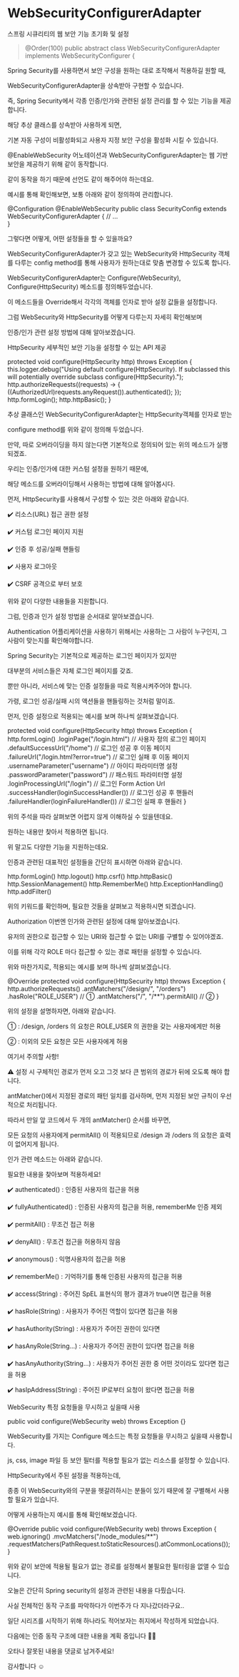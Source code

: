# WebSecurityConfigurerAdapter
스프링 시큐리티의 웹 보안 기능 초기화 및 설정


> @Order(100)
> public abstract class WebSecurityConfigurerAdapter 
> implements WebSecurityConfigurer<WebSecurity> {


Spring Security를 사용하면서 보안 구성을 원하는 대로 조작해서 적용하길 원할 때,

WebSecurityConfigurerAdapter을 상속받아 구현할 수 있습니다.



즉, Spring Security에서 각종 인증/인가와 관련된 설정 관리를 할 수 있는 기능을 제공합니다.



해당 추상 클래스를 상속받아 사용하게 되면,

기본 자동 구성이 비활성화되고 사용자 지정 보안 구성을 활성화 시킬 수 있습니다.



@EnableWebSecurity 어노테이션과 WebSecurityConfigurerAdapter는 웹 기반 보안을 제공하기 위해 같이 동작합니다.

같이 동작을 하기 때문에 선언도 같이 해주어야 하는데요.

예시를 통해 확인해보면, 보통 아래와 같이 정의하여 관리합니다.



@Configuration
@EnableWebSecurity
public class SecurityConfig extends WebSecurityConfigurerAdapter {
	// ...		
}




그렇다면 어떻게, 어떤 설정들을 할 수 있을까요?

WebSecurityConfigurerAdapter가 갖고 있는 WebSecurity와 HttpSecurity 객체를 다루는 config method를 통해 사용자가 원하는대로 맞춤 변경할 수 있도록 합니다.



WebSecurityConfigurerAdapter는 Configure(WebSecurity), Configure(HttpSecurity) 메소드를 정의해두었습니다.

이 메소드들을 Override해서 각각의 객체를 인자로 받아 설정 값들을 설정합니다.



그럼 WebSecurity와 HttpSecurity를 어떻게 다루는지 자세히 확인해보며

인증/인가 관련 설정 방법에 대해 알아보겠습니다.





HttpSecurity
세부적인 보안 기능을 설정할 수 있는 API 제공



protected void configure(HttpSecurity http) throws Exception {
	this.logger.debug("Using default configure(HttpSecurity). If subclassed this will potentially override subclass configure(HttpSecurity).");
	http.authorizeRequests((requests) -> {
		((AuthorizedUrl)requests.anyRequest()).authenticated();
	});
	http.formLogin();
	http.httpBasic();
}


추상 클래스인 WebSecurityConfigurerAdapter는 HttpSecurity객체를 인자로 받는

configure method를 위와 같이 정의해 두었습니다.



만약, 따로 오버라이딩을 하지 않는다면 기본적으로 정의되어 있는 위의 메소드가 실행되겠죠.

우리는 인증/인가에 대한 커스텀 설정을 원하기 때문에,

해당 메소드를 오버라이딩해서 사용하는 방법에 대해 알아봅시다.



먼저, HttpSecurity를 사용해서 구성할 수 있는 것은 아래와 같습니다.



✔️ 리소스(URL) 접근 권한 설정

✔️ 커스텀 로그인 페이지 지원

✔️ 인증 후 성공/실패 핸들링

✔️ 사용자 로그아웃

✔️ CSRF 공격으로 부터 보호



위와 같이 다양한 내용들을 지원합니다.

그럼, 인증과 인가 설정 방법을 순서대로 알아보겠습니다.





Authentication
어플리케이션을 사용하기 위해서는 사용하는 그 사람이 누구인지, 그 사람이 맞는지를 확인해야합니다.



Spring Security는 기본적으로 제공하는 로그인 페이지가 있지만

대부분의 서비스들은 자체 로그인 페이지를 갖죠.



뿐만 아니라, 서비스에 맞는 인증 설정들을 따로 적용시켜주어야 합니다.

가령, 로그인 성공/실패 시의 액션들을 핸들링하는 것처럼 말이죠.



먼저, 인증 설정으로 적용되는 예시를 보며 하나씩 살펴보겠습니다.



protected void configure(HttpSecurity http) throws Exception {
  http.formLogin()
    .loginPage("/login.html")				// 사용자 정의 로그인 페이지
    .defaultSuccessUrl("/home")				// 로그인 성공 후 이동 페이지
    .failureUrl("/login.html?error=true")		// 로그인 실패 후 이동 페이지
    .usernameParameter("username")			// 아이디 파라미터명 설정
    .passwordParameter("password")			// 패스워드 파라미터명 설정
    .loginProcessingUrl("/login")			// 로그인 Form Action Url
    .successHandler(loginSuccessHandler())		// 로그인 성공 후 핸들러
    .failureHandler(loginFailureHandler())		// 로그인 실패 후 핸들러
}


위의 주석을 따라 살펴보면 어렵지 않게 이해하실 수 있을텐데요.

원하는 내용만 찾아서 적용하면 됩니다.



위 말고도 다양한 기능을 지원하는데요.

인증과 관련된 대표적인 설정들을 간단히 표시하면 아래와 같습니다.



http.formLogin()
http.logout()
http.csrf()
http.httpBasic()
http.SessionManagement()
http.RememberMe()
http.ExceptionHandling()
http.addFilter()


위의 키워드를 확인하며, 필요한 것들을 살펴보고 적용하시면 되겠습니다.





Authorization
이번엔 인가와 관련된 설정에 대해 알아보겠습니다.

유저의 권한으로 접근할 수 있는 URI와 접근할 수 없는 URI를 구별할 수 있어야겠죠.

이를 위해 각각 ROLE 마다 접근할 수 있는 경로 패턴을 설정할 수 있습니다.



위와 마찬가지로, 적용되는 예시를 보며 하나씩 살펴보겠습니다.



@Override
protected void configure(HttpSecurity http) throws Exception {
    http.authorizeRequests()
    	.antMatchers("/design/", "/orders")
        .hasRole("ROLE_USER")                        // ①
        .antMatchers("/", "/**").permitAll()         // ②
}


위의 설정을 설명하자면, 아래와 같습니다.

① : /design, /orders 의 요청은 ROLE_USER 의 권한을 갖는 사용자에게만 허용

② : 이외의 모든 요청은 모든 사용자에게 허용



여기서 주의할 사항!

⚠️ 설정 시 구체적인 경로가 먼저 오고 그것 보다 큰 범위의 경로가 뒤에 오도록 해야 합니다.



antMatcher()에서 지정된 경로의 패턴 일치를 검사하며, 먼저 지정된 보안 규칙이 우선적으로 처리됩니다.

따라서 만일 앞 코드에서 두 개의 antMatcher() 순서를 바꾸면,

모든 요청의 사용자에게 permitAll() 이 적용되므로 /design 과 /oders 의 요청은 효력이 없어지게 됩니다.



인가 관련 메소드는 아래와 같습니다.

필요한 내용을 찾아보며 적용하세요!



✔️ authenticated() : 인증된 사용자의 접근을 허용

✔️ fullyAuthenticated() : 인증된 사용자의 접근을 허용, rememberMe 인증 제외

✔️ permitAll() :  무조건 접근 허용

✔️ denyAll() :  무조건 접근을 허용하지 않음

✔️ anonymous() : 익명사용자의 접근을 허용

✔️ rememberMe() :  기억하기를 통해 인증된 사용자의 접근을 허용

✔️ access(String) : 주어진 SpEL 표현식의 평가 결과가 true이면 접근을 허용

✔️ hasRole(String) : 사용자가 주어진 역할이 있다면 접근을 허용 

✔️ hasAuthority(String) :  사용자가 주어진 권한이 있다면

✔️ hasAnyRole(String...) : 사용자가 주어진 권한이 있다면 접근을 허용

✔️ hasAnyAuthority(String...) : 사용자가 주어진 권한 중 어떤 것이라도 있다면 접근을 허용

✔️ hasIpAddress(String) : 주어진 IP로부터 요청이 왔다면 접근을 허용









WebSecurity
특정 요청들을 무시하고 싶을때 사용



public void configure(WebSecurity web) throws Exception {}


WebSecurity를 가지는 Configure 메소드는 특정 요청들을 무시하고 싶을때 사용합니다.

js, css, image 파일 등 보안 필터를 적용할 필요가 없는 리소스를 설정할 수 있습니다.



HttpSecurity에서 주된 설정을 적용하는데,

종종 이 WebSecurity와의 구분을 헷갈려하시는 분들이 있기 때문에 잘 구별해서 사용할 필요가 있습니다.

어떻게 사용하는지 예시를 통해 확인해보겠습니다.



@Override 
public void configure(WebSecurity web) throws Exception {
  web.ignoring()
     .mvcMatchers("/node_modules/**")
     .requestMatchers(PathRequest.toStaticResources().atCommonLocations()); 
}


위와 같이 보안에 적용될 필요가 없는 경로를 설정해서 불필요한 필터링을 없앨 수 있습니다.









오늘은 간단히 Spring security의 설정과 관련된 내용을 다뤘습니다.

사실 전체적인 동작 구조를 파악하다가 이번주가 다 지나갔더라구요..

일단 시리즈를 시작하기 위해 하나라도 적어보자는 취지에서 작성하게 되었습니다.

다음에는 인증 동작 구조에 대한 내용을 계획 중입니다 🙌🏻



오타나 잘못된 내용을 댓글로 남겨주세요!

감사합니다 ☺️ 

